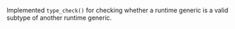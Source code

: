 
Implemented `type_check()` for checking whether a runtime generic is a valid subtype of another runtime generic.